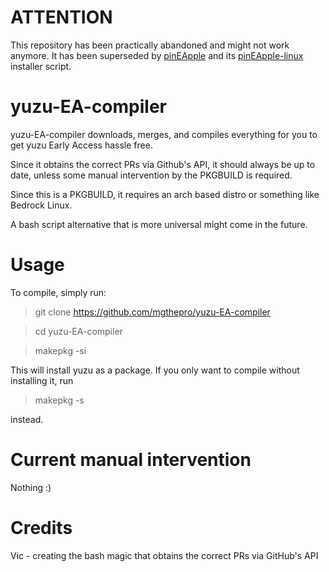 # ATTENTION


This repository has been practically abandoned and might not work anymore.
It has been superseded by [pinEApple](https://pineappleea.github.io/) and its [pinEApple-linux](https://github.com/pineappleEA/Pineapple-Linux) installer script.


# yuzu-EA-compiler





yuzu-EA-compiler downloads, merges, and compiles everything for you to get yuzu Early Access hassle free.

Since it obtains the correct PRs via Github's API, it should always be up to date, unless some manual intervention by the PKGBUILD is required.

Since this is a PKGBUILD, it requires an arch based distro or something like Bedrock Linux.

A bash script alternative that is more universal might come in the future.



# Usage



To compile, simply run:

>    git clone https://github.com/mgthepro/yuzu-EA-compiler

>    cd yuzu-EA-compiler

>    makepkg -si



This will install yuzu as a package. If you only want to compile without installing it, run 

>   makepkg -s



instead.



# Current manual intervention

Nothing :)


# Credits

Vic - creating the bash magic that obtains the correct PRs via GitHub's API
